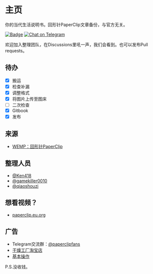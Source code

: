 # 主页
你的当代生活说明书。回形针PaperClip文章备份，与官方无关。

[![Badge](https://img.shields.io/badge/link-paperclip.eu.org-%23FF4D5B.svg)](https://paperclip.eu.org) [![Chat on Telegram](https://img.shields.io/badge/Chat%20on-Telegram-brightgreen.svg)](https://t.me/paperclipfans)

欢迎加入整理团队，在Discussions里吼一声，我们会看到。也可以发布Pull requests。

## 待办

- [x] 搬运
- [x] 检查补漏
- [x] 调整格式
- [x] 将图片上传至图床
- [ ] 二次检查
- [x] Gitbook
- [x] 发布

## 来源

- [WEMP：回形针PaperClip](https://wemp.app/accounts/1d9ae7b3-ca58-4370-bd6a-9dd318e8c83a)

## 整理人员
- [@Ken418](https://github.com/Ken418)
- [@gamekiller0010](https://github.com/gamekiller0010)
- [@qiaoshouzi](https://github.com/qiaoshouzi)

## 想看视频？

- [paperclip.eu.org](https://paperclip.eu.org)

## 广告

- Telegram交流群：[@paperclipfans](https://t.me/paperclipfans)
- [干燥工厂淘宝店](https://shop362189133.taobao.com)
- [基本操作](https://jibencaozuo.com)

P.S.没收钱。
